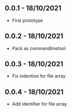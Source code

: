 ## 0.0.1 - 18/10/2021
* First prototype
## 0.0.2 - 18/10/2021
* Pack as commandlinetool
## 0.0.3 - 18/10/2021
* Fix indention for file array
## 0.0.4 - 18/10/2021
* Add identifier for file array